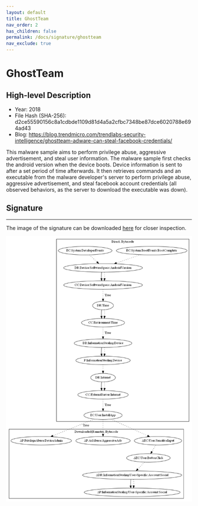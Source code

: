 ```yaml
---
layout: default
title: GhostTeam
nav_order: 2
has_children: false
permalink: /docs/signature/ghostteam
nav_exclude: true
---
```


# GhostTeam

## High-level Description

* Year: 2018
* File Hash (SHA-256): d2ce55590156c8a1cdbde1109d81d4a5a2cfbc7348be87dce6020788e694ad43
* Blog: https://blog.trendmicro.com/trendlabs-security-intelligence/ghostteam-adware-can-steal-facebook-credentials/

This malware sample aims to perform privilege abuse, aggressive advertisement, and steal user information. The malware sample first checks the android version when the device boots. Device information is sent to after a set period of time afterwards. It then retrieves commands and an executable from the malware developer's server to perform privilege abuse, aggressive advertisement, and steal facebook account credentials (all observed behaviors, as the server to download the executable was down).

## Signature
---

The image of the signature can be downloaded [here](../../img/signatures/GhostTeam.png) for closer inspection.

![](../../img/signatures/GhostTeam.png)
